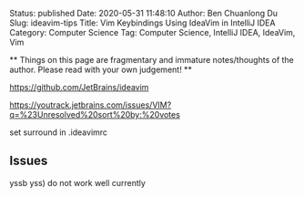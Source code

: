 Status: published
Date: 2020-05-31 11:48:10
Author: Ben Chuanlong Du
Slug: ideavim-tips
Title: Vim Keybindings Using IdeaVim in IntelliJ IDEA
Category: Computer Science
Tag: Computer Science, IntelliJ IDEA, IdeaVim, Vim

**
Things on this page are
fragmentary and immature notes/thoughts of the author.
Please read with your own judgement!
**

https://github.com/JetBrains/ideavim

https://youtrack.jetbrains.com/issues/VIM?q=%23Unresolved%20sort%20by:%20votes

set surround in .ideavimrc

## Issues

yssb yss) do not work well currently 


